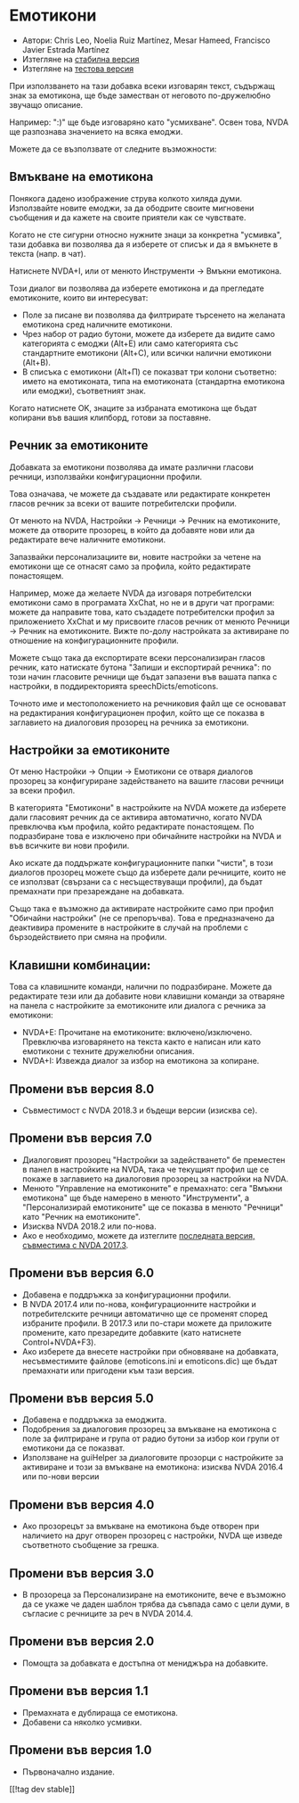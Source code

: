 # Емотикони #

* Автори: Chris Leo, Noelia Ruiz Martínez, Mesar Hameed, Francisco Javier
  Estrada Martínez
* Изтегляне на [стабилна версия][1]
* Изтегляне на [тестова версия][2]

При използването на тази добавка всеки изговарян текст, съдържащ знак за
емотикона, ще бъде заместван от неговото по-дружелюбно звучащо описание. 

Например: ":)" ще бъде изговаряно като "усмихване". Освен това, NVDA ще
разпознава значението на всяка емоджи.

Можете да се възползвате от следните възможности:

## Вмъкване на емотикона ##

Понякога дадено изображение струва колкото хиляда думи. Използвайте новите
емоджи, за да ободрите своите мигновени съобщения и да кажете на своите
приятели как се чувствате.

Когато не сте сигурни относно нужните знаци за конкретна "усмивка", тази
добавка ви позволява да я изберете от списък и да я вмъкнете в текста
(напр. в чат).

Натиснете NVDA+I, или от менюто Инструменти -> Вмъкни емотикона.

Този диалог ви позволява да изберете емотикона и да прегледате емотиконите,
които ви интересуват:

*	Поле за писане ви позволява да филтрирате търсенето на желаната емотикона
  сред наличните емотикони.
*	Чрез набор от радио бутони, можете да изберете да видите само категорията
  с емоджи (Alt+Е) или само категорията със стандартните емотикони (Alt+С),
  или всички налични емотикони (Alt+В).
*	В списъка с емотикони (Alt+П) се показват три колони съответно: името на
  емотиконата, типа на емотиконата (стандартна емотикона или емоджи),
  съответният знак.

Когато натиснете OK, знаците за избраната емотикона ще бъдат копирани във
вашия клипборд, готови за поставяне.

## Речник за емотиконите ##

Добавката за емотикони позволява да имате различни гласови речници,
използвайки конфигурационни профили.

Това означава, че можете да създавате или редактирате конкретен гласов
речник за всеки от вашите потребителски профили.

От менюто на NVDA, Настройки -> Речници -> Речник на емотиконите, можете да отворите прозорец, в който да добавяте нови или да редактирате вече наличните емотикони.

Запазвайки персонализациите ви, новите настройки за четене на емотикони ще
се отнасят само за профила, който редактирате понастоящем.

Например, може да желаете NVDA да изговаря потребителски емотикони само в
програмата XxChat, но не и в други чат програми: можете да направите това,
като създадете потребителски профил за приложението XxChat и му присвоите
гласов речник от менюто Речници -> Речник на емотиконите. Вижте по-долу
настройката за активиране по отношение на конфигурационните профили.

Можете също така да експортирате всеки персонализиран гласов речник, като
натискате бутона "Запиши и експортирай речника": по този начин гласовите
речници ще бъдат запазени във вашата папка с настройки, в поддиректорията
speechDicts/emoticons.

Точното име и местоположението на речниковия файл ще се основават на
редактирания конфигурационен профил, който ще се показва в заглавието на
диалоговия прозорец на речника за емотикони.

## Настройки за емотиконите ##

От меню Настройки -> Опции -> Емотикони се отваря диалогов прозорец за конфигуриране задействането на вашите гласови речници за всеки профил.

В категорията "Емотикони" в настройките на NVDA можете да изберете дали гласовият речник да се активира автоматично, когато NVDA превключва към профила, който редактирате понастоящем. По подразбиране това е изключено при обичайните настройки на NVDA и във всичките ви нови профили.

Ако искате да поддържате конфигурационните папки "чисти", в този диалогов
прозорец можете също да изберете дали речниците, които не се използват
(свързани са с несъществуващи профили), да бъдат премахнати при презареждане
на добавката.

Също така е възможно да активирате настройките само при профил \"Обичайни
настройки\" (не се препоръчва). Това е предназначено да деактивира промените
в настройките в случай на проблеми с бързодействието при смяна на профили.

## Клавишни комбинации: ##

Това са клавишните команди, налични по подразбиране. Можете да редактирате
тези или да добавите нови клавишни команди за отваряне на панела с
настройките за емотиконите или диалога с речника за емотикони:

* NVDA+E: Прочитане на емотиконите: включено/изключено. Превключва
  изговарянето на текста както е написан или като емотикони с техните
  дружелюбни описания.
* NVDA+I: Извежда диалог за избор на емотикона за копиране.



## Промени във версия 8.0 ##

* Съвместимост с NVDA 2018.3 и бъдещи версии (изисква се).

## Промени във версия 7.0 ##

* Диалоговият прозорец "Настройки за задействането" бе преместен в панел в
  настройките на NVDA, така че текущият профил ще се покаже в заглавието на
  диалоговия прозорец за настройки на NVDA.
* Менюто "Управление на емотиконите" е премахнато: сега "Вмъкни емотикона"
  ще бъде намерено в менюто "Инструменти", а "Персонализирай емотиконите" ще
  се показва в менюто "Речници" като "Речник на емотиконите".
* Изисква NVDA 2018.2 или по-нова.
* Ако е необходимо, можете да изтеглите [последната версия, съвместима с
  NVDA 2017.3][3].

## Промени във версия 6.0 ##

* Добавена е поддръжка за конфигурационни профили.
* В NVDA 2017.4 или по-нова, конфигурационните настройки и потребителските
  речници автоматично ще се променят според избраните профили. В 2017.3 или
  по-стари можете да приложите промените, като презаредите добавките (като
  натиснете Control+NVDA+F3).
* Ако изберете да внесете настройки при обновяване на добавката,
  несъвместимите файлове (emoticons.ini и emoticons.dic) ще бъдат премахнати
  или пригодени към тази версия.

## Промени във версия 5.0 ##

* Добавена е поддръжка за емоджита.
* Подобрения за диалоговия прозорец за вмъкване на емотикона с поле за
  филтриране и група от радио бутони за избор кои групи от емотикони да се
  показват.
* Използване на guiHelper за диалоговите прозорци с настройките за
  активиране и този за вмъкване на емотикона: изисква NVDA 2016.4 или
  по-нови версии

## Промени във версия 4.0 ##

* Ако прозорецът за вмъкване на емотикона бъде отворен при наличието на друг
  отворен прозорец с настройки, NVDA ще изведе съответното съобщение за
  грешка.


## Промени във версия 3.0 ##

* В прозореца за Персонализиране на емотиконите, вече е възможно да се укаже
  че даден шаблон трябва да съвпада само с цели думи, в съгласие с речниците
  за реч в NVDA 2014.4.


## Промени във версия 2.0 ##

* Помощта за добавката е достъпна от мениджъра на добавките.


## Промени във версия 1.1 ##

* Премахната е дублираща се емотикона.
* Добавени са няколко усмивки.

## Промени във версия 1.0 ##

* Първоначално издание.

[[!tag dev stable]]

[1]: http://addons.nvda-project.org/files/get.php?file=emo

[2]: http://addons.nvda-project.org/files/get.php?file=emo-dev

[3]:
https://github.com/nvdaes/emoticons/releases/download/6.5/emoticons-6.5.nvda-addon
